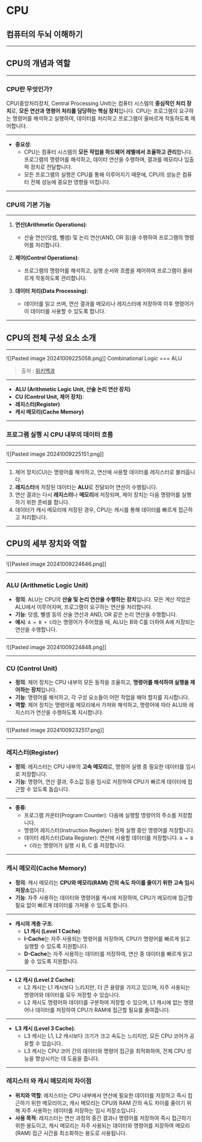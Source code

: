 # CPU 
##  컴퓨터의 두뇌 이해하기
---
## CPU의 개념과 역할 
---
###  CPU란 무엇인가?

CPU(중앙처리장치, Central Processing Unit)는 
컴퓨터 시스템의 **중심적인 처리 장치**로, **모든 연산과 명령어 처리를 담당하는 핵심 장치**입니다. 
CPU는 프로그램이 요구하는 명령어를 해석하고 실행하여, 
데이터를 처리하고 프로그램이 올바르게 작동하도록 제어합니다.

---
- **중요성**:
  - CPU는 컴퓨터 시스템의 **모든 작업을 하드웨어 레벨에서 조율하고 관리**합니다. 프로그램의 명령어를 해석하고, 데이터 연산을 수행하며, 결과를 메모리나 입출력 장치로 전달합니다.
  - 모든 프로그램의 실행은 CPU를 통해 이루어지기 때문에, CPU의 성능은 컴퓨터 전체 성능에 중요한 영향을 미칩니다.
---
###  CPU의 기본 기능
---
1. **연산(Arithmetic Operations)**:
   - 산술 연산(덧셈, 뺄셈) 및 논리 연산(AND, OR 등)을 수행하여 프로그램의 명령어를 처리합니다.
   
2. **제어(Control Operations)**:
   - 프로그램의 명령어를 해석하고, 실행 순서와 흐름을 제어하여 프로그램이 올바르게 작동하도록 관리합니다.
   
3. **데이터 처리(Data Processing)**:
   - 데이터를 읽고 쓰며, 연산 결과를 메모리나 레지스터에 저장하여 이후 명령어가 이 데이터를 사용할 수 있도록 합니다.

---
## CPU의 전체 구성 요소 소개
---
![[Pasted image 20241009225058.png]]
Combinational Logic === ALU
> 출처 : [위키백과](https://en.wikipedia.org/wiki/Central_processing_unit)
---
- **ALU (Arithmetic Logic Unit, 산술 논리 연산 장치)**
-  **CU (Control Unit, 제어 장치)**:
- **레지스터(Register)**
- **캐시 메모리(Cache Memory)**
---
### 프로그램 실행 시 CPU 내부의 데이터 흐름
---
![[Pasted image 20241009225151.png]]

---
1. 제어 장치(CU)는 명령어를 해석하고, 연산에 사용할 데이터를 레지스터로 불러옵니다.
2. **레지스터**에 저장된 데이터는 **ALU**로 전달되어 연산이 수행됩니다.
3. 연산 결과는 다시 **레지스터**나 **메모리**에 저장되며, 제어 장치는 다음 명령어를 실행하기 위한 준비를 합니다.
4. 데이터가 캐시 메모리에 저장된 경우, CPU는 캐시를 통해 데이터를 빠르게 접근하고 처리합니다.
---
## CPU의 세부 장치와 역할
---
![[Pasted image 20241009224646.png]]

---
### ALU (Arithmetic Logic Unit)
- **정의**: ALU는 CPU의 **산술 및 논리 연산을 수행하는 장치**입니다. 
	  모든 계산 작업은 ALU에서 이루어지며, 프로그램이 요구하는 연산을 처리합니다.
- **기능**: 덧셈, 뺄셈 등의 산술 연산과 AND, OR 같은 논리 연산을 수행합니다.
- **예시**: `A = B + C`라는 명령어가 주어졌을 때, ALU는 B와 C를 더하여 A에 저장되는 연산을 수행합니다.
---
![[Pasted image 20241009224848.png]]

---
###  CU (Control Unit)
- **정의**: 제어 장치는 CPU 내부의 모든 동작을 조율하고, **명령어를 해석하여 실행을 제어하는 장치**입니다.
- **기능**: 명령어를 해석하고, 각 구성 요소들이 어떤 작업을 해야 할지를 지시합니다.
- **역할**: 제어 장치는 명령어를 메모리에서 가져와 해석하고, 
	  명령어에 따라 ALU와 레지스터가 연산을 수행하도록 지시합니다.
---
![[Pasted image 20241009232517.png]]

---
###  레지스터(Register)
- **정의**: 레지스터는 CPU 내부의 **고속 메모리**로, 명령어 실행 중 필요한 데이터를 임시로 저장합니다.
- **기능**: 명령어, 연산 결과, 주소값 등을 임시로 저장하여 CPU가 빠르게 데이터에 접근할 수 있도록 돕습니다.
---
- **종류**:
  - 프로그램 카운터(Program Counter): 다음에 실행할 명령어의 주소를 저장합니다.
  - 명령어 레지스터(Instruction Register): 현재 실행 중인 명령어를 저장합니다.
  - 데이터 레지스터(Data Register): 연산에 사용할 데이터를 저장합니다.
    `A = B + C`라는 명령어가 실행 시 B, C 를 저장합니다.
---
### 캐시 메모리(Cache Memory)
- **정의**: 캐시 메모리는 **CPU와 메모리(RAM) 간의 속도 차이를 줄이기 위한 고속 임시 저장소**입니다.
- **기능**: 자주 사용하는 데이터와 명령어를 캐시에 저장하여, CPU가 메모리에 접근할 필요 없이 빠르게 데이터를 가져올 수 있도록 합니다.
---
- **캐시의 계층 구조**:
  -  **L1 캐시 (Level 1 Cache)**:
    - **I-Cache**는 자주 사용되는 명령어를 저장하여, CPU가 명령어를 빠르게 읽고 실행할 수 있도록 지원합니다.
    - **D-Cache**는 자주 사용하는 데이터를 저장하여, 연산 중 데이터를 빠르게 읽고 쓸 수 있도록 지원합니다.
---
- **L2 캐시 (Level 2 Cache)**:
    - L2 캐시는 L1 캐시보다 느리지만, 더 큰 용량을 가지고 있으며, 자주 사용되는 명령어와 데이터를 모두 저장할 수 있습니다.
    - L2 캐시도 명령어와 데이터를 구분하여 저장할 수 있으며, L1 캐시에 없는 명령어나 데이터를 저장하여 CPU가 RAM에 접근할 필요를 줄여줍니다.
---
- **L3 캐시 (Level 3 Cache)**:
    - L3 캐시는 L1, L2 캐시보다 크기가 크고 속도는 느리지만, 모든 CPU 코어가 공유할 수 있습니다.
    - L3 캐시는 CPU 코어 간의 데이터와 명령어 접근을 최적화하여, 전체 CPU 성능을 향상시키는 데 도움을 줍니다.
---
### 레지스터 와 캐시 메모리의 차이점

- **위치와 역할**: 레지스터는 CPU 내부에서 연산에 필요한 데이터를 저장하고 즉시 접근하기 위한 메모리이고, 캐시 메모리는 CPU와 RAM 간의 속도 차이를 줄이기 위해 자주 사용하는 데이터를 저장하는 임시 저장소입니다.
- **사용 목적**: 레지스터는 연산 과정의 중간 결과나 명령어를 저장하여 즉시 접근하기 위한 용도이고, 캐시 메모리는 자주 사용되는 데이터와 명령어를 저장하여 메모리(RAM) 접근 시간을 최소화하는 용도로 사용됩니다.
